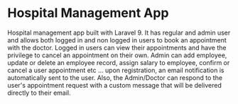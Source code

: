 # Hospital Management App

Hospital management app built with Laravel 9. It has regular and admin user and allows both logged in and non logged in users to book an appointment with the doctor. Logged in users can view their appointments and have the privilege to cancel an appointment on their own. Admin can add employee, update or delete an employee record, assign salary to employee, confirm or cancel a user appointment etc ... upon registration, an email notification is automatically sent to the user. Also, the Admin/Doctor can respond to the user's appointment request with a custom message that will be delivered directly to their email.
